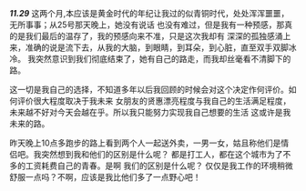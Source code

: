 
***11.29***
这两个月,本应该是黄金时代的年纪让我过的似青铜时代，处处浑浑噩噩，无所事事；从25号那天晚上，她没有说话
也没有难过，但是我有一种预感，那真的是我们最后的温存了，我的预感向来不准，只是这次我却有
深深的孤独感涌上来，准确的说是流下去，从我的大脑，到眼睛，到耳朵，到心脏，直至双手双脚冰冷。
我突然意识到我们彻底结束了，她有自己的路走，而我却丝毫看不清脚下的路。

这一切是我自己的选择，不知道多年以后我回顾的时候会对这个决定作何评价。如何评价很大程度取决于我未来
女朋友的贤惠漂亮程度与我自己的生活满足程度，未来越不好对今天会越在乎。所以我只能努力实现我自己想要的生活
这或许是我未来的路。

昨天晚上10点多跑步的路上看到两个人一起送外卖，一男一女，姑且称他们是情侣吧。我突然想到我和他们的区别是什么呢？
都是打工人，都在这个城市为了不多的工资耗费自己的青春。是啊 我们的区别是什么呢？
仅仅是我工作的环境稍微舒服一点吗？不啊，应该是我比他们多了一点野心吧！
